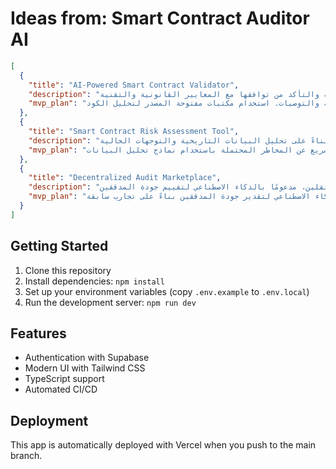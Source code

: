 # Ideas from: Smart Contract Auditor AI

```json
[
  {
    "title": "AI-Powered Smart Contract Validator",
    "description": "أداة تستخدم الذكاء الاصطناعي للتحقق من صحة العقود الذكية والتأكد من توافقها مع المعايير القانونية والتقنية.",
    "mvp_plan": "تطوير نموذج أولي يقوم بتحليل العقود الذكية باستخدام خوارزميات التعلم الآلي لتحديد الأخطاء الشائعة والتوصيات. استخدام مكتبات مفتوحة المصدر لتحليل الكود."
  },
  {
    "title": "Smart Contract Risk Assessment Tool",
    "description": "منصة تقدم تقييمات فورية لمخاطر العقود الذكية بناءً على تحليل البيانات التاريخية والتوجهات الحالية.",
    "mvp_plan": "إنشاء واجهة بسيطة تتيح للمستخدمين إدخال كود العقد الذكي والحصول على تقرير سريع عن المخاطر المحتملة باستخدام نماذج تحليل البيانات."
  },
  {
    "title": "Decentralized Audit Marketplace",
    "description": "سوق لربط مطوري العقود الذكية مع مدققي الأمان المستقلين، مدعومًا بالذكاء الاصطناعي لتقييم جودة المدققين.",
    "mvp_plan": "بناء منصة أساسية تسمح للمستخدمين بنشر عقودهم الذكية والبحث عن مدققين، مع نظام تقييم يعتمد على الذكاء الاصطناعي لتقدير جودة المدققين بناءً على تجارب سابقة."
  }
]
```

## Getting Started

1. Clone this repository
2. Install dependencies: `npm install`
3. Set up your environment variables (copy `.env.example` to `.env.local`)
4. Run the development server: `npm run dev`

## Features

- Authentication with Supabase
- Modern UI with Tailwind CSS
- TypeScript support
- Automated CI/CD

## Deployment

This app is automatically deployed with Vercel when you push to the main branch.